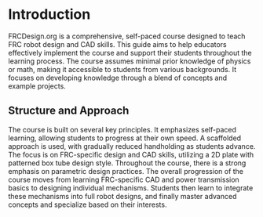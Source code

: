 # Introduction
FRCDesign.org is a comprehensive, self-paced course designed to teach FRC robot design and CAD skills. This guide aims to help educators effectively implement the course and support their students throughout the learning process. The course assumes minimal prior knowledge of physics or math, making it accessible to students from various backgrounds. It focuses on developing knowledge through a blend of concepts and example projects.

## Structure and Approach
The course is built on several key principles. It emphasizes self-paced learning, allowing students to progress at their own speed. A scaffolded approach is used, with gradually reduced handholding as students advance. The focus is on FRC-specific design and CAD skills, utilizing a 2D plate with patterned box tube design style. Throughout the course, there is a strong emphasis on parametric design practices. The overall progression of the course moves from learning FRC-specific CAD and power transmission basics to designing individual mechanisms. Students then learn to integrate these mechanisms into full robot designs, and finally master advanced concepts and specialize based on their interests.
